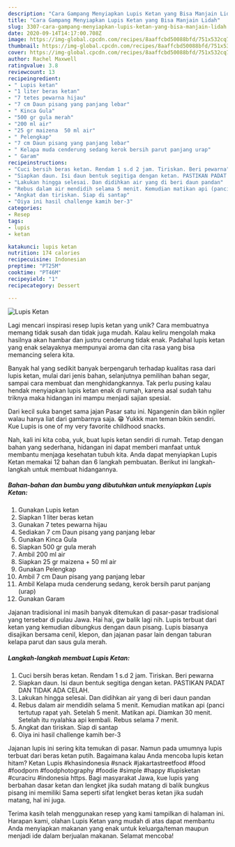 ```yaml
---
description: "Cara Gampang Menyiapkan Lupis Ketan yang Bisa Manjain Lidah"
title: "Cara Gampang Menyiapkan Lupis Ketan yang Bisa Manjain Lidah"
slug: 3307-cara-gampang-menyiapkan-lupis-ketan-yang-bisa-manjain-lidah
date: 2020-09-14T14:17:00.708Z
image: https://img-global.cpcdn.com/recipes/8aaffcbd50088bfd/751x532cq70/lupis-ketan-foto-resep-utama.jpg
thumbnail: https://img-global.cpcdn.com/recipes/8aaffcbd50088bfd/751x532cq70/lupis-ketan-foto-resep-utama.jpg
cover: https://img-global.cpcdn.com/recipes/8aaffcbd50088bfd/751x532cq70/lupis-ketan-foto-resep-utama.jpg
author: Rachel Maxwell
ratingvalue: 3.8
reviewcount: 13
recipeingredient:
- " Lupis ketan"
- "1 liter beras ketan"
- "7 tetes pewarna hijau"
- "7 cm Daun pisang yang panjang lebar"
- " Kinca Gula"
- "500 gr gula merah"
- "200 ml air"
- "25 gr maizena  50 ml air"
- " Pelengkap"
- "7 cm Daun pisang yang panjang lebar"
- " Kelapa muda cenderung sedang kerok bersih parut panjang urap"
- " Garam"
recipeinstructions:
- "Cuci bersih beras ketan. Rendam 1 s.d 2 jam. Tiriskan. Beri pewarna"
- "Siapkan daun. Isi daun bentuk segitiga dengan ketan. PASTIKAN PADAT DAN TIDAK ADA CELAH."
- "Lakukan hingga selesai. Dan didihkan air yang di beri daun pandan"
- "Rebus dalam air mendidih selama 5 menit. Kemudian matikan api (panci tertutup rapat yah. Setelah 5 menit. Matikan api. Diamkan 30 menit. Setelah itu nyalahka api kembali. Rebus selama 7 menit."
- "Angkat dan tiriskan. Siap di santap"
- "Oiya ini hasil challenge kamih ber-3"
categories:
- Resep
tags:
- lupis
- ketan

katakunci: lupis ketan 
nutrition: 174 calories
recipecuisine: Indonesian
preptime: "PT25M"
cooktime: "PT46M"
recipeyield: "1"
recipecategory: Dessert

---
```



![Lupis Ketan](https://img-global.cpcdn.com/recipes/8aaffcbd50088bfd/751x532cq70/lupis-ketan-foto-resep-utama.jpg)

Lagi mencari inspirasi resep lupis ketan yang unik? Cara membuatnya memang tidak susah dan tidak juga mudah. Kalau keliru mengolah maka hasilnya akan hambar dan justru cenderung tidak enak. Padahal lupis ketan yang enak selayaknya mempunyai aroma dan cita rasa yang bisa memancing selera kita.

Banyak hal yang sedikit banyak berpengaruh terhadap kualitas rasa dari lupis ketan, mulai dari jenis bahan, selanjutnya pemilihan bahan segar, sampai cara membuat dan menghidangkannya. Tak perlu pusing kalau hendak menyiapkan lupis ketan enak di rumah, karena asal sudah tahu triknya maka hidangan ini mampu menjadi sajian spesial.

Dari kecil suka banget sama jajan Pasar satu ini. Ngangenin dan bikin ngiler walau hanya liat dari gambarnya saja. 😁 Yukkk man teman bikin sendiri. Kue Lupis is one of my very favorite childhood snacks.


Nah, kali ini kita coba, yuk, buat lupis ketan sendiri di rumah. Tetap dengan bahan yang sederhana, hidangan ini dapat memberi manfaat untuk membantu menjaga kesehatan tubuh kita. Anda dapat menyiapkan Lupis Ketan memakai 12 bahan dan 6 langkah pembuatan. Berikut ini langkah-langkah untuk membuat hidangannya.

<!--inarticleads1-->

##### Bahan-bahan dan bumbu yang dibutuhkan untuk menyiapkan Lupis Ketan:

1. Gunakan  Lupis ketan
1. Siapkan 1 liter beras ketan
1. Gunakan 7 tetes pewarna hijau
1. Sediakan 7 cm Daun pisang yang panjang lebar
1. Gunakan  Kinca Gula
1. Siapkan 500 gr gula merah
1. Ambil 200 ml air
1. Siapkan 25 gr maizena + 50 ml air
1. Gunakan  Pelengkap
1. Ambil 7 cm Daun pisang yang panjang lebar
1. Ambil  Kelapa muda cenderung sedang, kerok bersih parut panjang (urap)
1. Gunakan  Garam


Jajanan tradisional ini masih banyak ditemukan di pasar-pasar tradisional yang tersebar di pulau Jawa. Hai hai, gw balik lagi nih. Lupis terbuat dari ketan yang kemudian dibungkus dengan daun pisang. Lupis biasanya disajikan bersama cenil, klepon, dan jajanan pasar lain dengan taburan kelapa parut dan saus gula merah. 

<!--inarticleads2-->

##### Langkah-langkah membuat Lupis Ketan:

1. Cuci bersih beras ketan. Rendam 1 s.d 2 jam. Tiriskan. Beri pewarna
1. Siapkan daun. Isi daun bentuk segitiga dengan ketan. PASTIKAN PADAT DAN TIDAK ADA CELAH.
1. Lakukan hingga selesai. Dan didihkan air yang di beri daun pandan
1. Rebus dalam air mendidih selama 5 menit. Kemudian matikan api (panci tertutup rapat yah. Setelah 5 menit. Matikan api. Diamkan 30 menit. Setelah itu nyalahka api kembali. Rebus selama 7 menit.
1. Angkat dan tiriskan. Siap di santap
1. Oiya ini hasil challenge kamih ber-3


Jajanan lupis ini sering kita temukan di pasar. Namun pada umumnya lupis terbuat dari beras ketan putih. Bagaimana kalau Anda mencoba lupis ketan hitam? Ketan Lupis #khasindonesia #snack #jakartastreetfood #food #foodporn #foodphotography #foodie #simple #happy #lupisketan #curaciru #indonesia https. Bagi masyarakat Jawa, kue lupis yang berbahan dasar ketan dan lengket jika sudah matang di balik bungkus pisang ini memiliki Sama seperti sifat lengket beras ketan jika sudah matang, hal ini juga. 

Terima kasih telah menggunakan resep yang kami tampilkan di halaman ini. Harapan kami, olahan Lupis Ketan yang mudah di atas dapat membantu Anda menyiapkan makanan yang enak untuk keluarga/teman maupun menjadi ide dalam berjualan makanan. Selamat mencoba!
